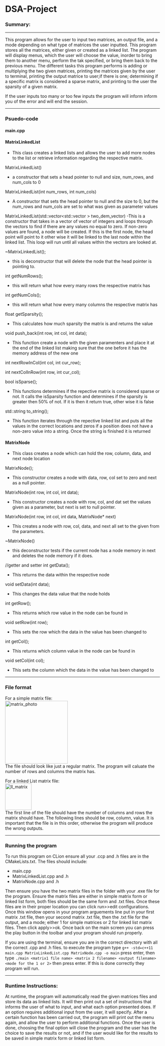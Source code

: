 # DSA-Project
 
### Summary: 
---
This program allows for the user to input two matrices, an output file, and a mode depending on what type of matrices the user inputted. This program stores all
the matrices, either given or created as a linked list. The program will display menus, which the user will choose the value, inorder to bring them to another menu,
perform the tak specified, or bring them back to the previous menu. The different tasks this program performs is adding or multiplying the two given matrices,
printing the matrices given by the user to terminal, printing the output matrice to user;if there is one; determining if a specific matrix is considered a sparse matrix, and printing to the user the sparsity of a given matrix. 

If the user inputs too many or too few inputs the program will inform inform you of the error and will end the session.  

---
### Psuedo-code

#### main.cpp

#### MatrixLinkedList  
- This class creates a linked lists and allows the user to add more nodes to the list or retrieve information regarding the respective matrix.

MatrixLinkedList()  
- a constructor that sets a head pointer to null and size, num_rows, and num_cols to 0
    
MatrixLinkedList(int num_rows, int num_cols)
- A constructor that sets the head pointer to null and the size to 0, but the num_rows and num_cols are set to what was given as parameter values
    
MatrixLinkedList(std::vector<std::vector<int> > two_dem_vector)
-This is a constructor that takes in a vector of vector of integers and loops through the vectors to find if there are any values no equal to zero. If non-zero 
values are found, a node will be created. If this is the first node, the head point will point to it other wise it will be linked to the last node within the 
linked list. This loop will run until all values within the vectors are looked at.

~MatrixLinkedList();
- this is deconstructor that will delete the node that the head pointer is pointing to.

int getNumRows();
- this will return what how every many rows the respective matrix has

int getNumCols();
- this will return what how every many columns the respective matrix has

float getSparsity();
- This calculates how much sparsity the matrix is and returns the value

void push_back(int row, int col, int data);
- This function create a node with the given paramenters and place it at the end of the linked list making sure that the one before it has the memory address of
the new one

int nextRowInCol(int col, int cur_row);

int nextColInRow(int row, int cur_col);

bool isSparse();
- This functions determines if the repective matrix is considered sparse or not. It calls the isSparsity function and determines if the sparsity is greater then
50% of not. If it is then it return true, other wise it is false

std::string to_string();
- This function iterates through the repective linked list and puts all the values in the correct locations and zeros if a position does not have a non-zero
value into a string. Once the string is finished it is returned
    
#### MatrixNode
- This class creates a node which can hold the row, column, data, and next node location

MatrixNode();  
- This constructor creates a node with data, row, col set to zero and next as
a null pointer.

MatrixNode(int row, int col, int data);  
- This constructor creates a node with row, col, and dat set the values given
as a parameter, but next is set to null pointer.

MatrixNode(int row, int col, int data, MatrixNode* next)  
- This creates a node with row, col, data, and next all set to the given
from the parameters.

~MatrixNode() 
- this deconstructor tests if the current node has a node memory in next and 
deletes the node memory if it does.

//getter and setter
int getData();  
- This returns the data within the respective node

void setData(int data);  
- This changes the data value that the node holds

int getRow();  
- This returns which row value in the node can be found in

void setRow(int row);  
- This sets the row which the data in the value has been changed to

int getCol();
- This returns which column value in the node can be found in

void setCol(int col);
- This sets the column which the data in the value has been changed to

---
### File format

For a simple matrix file:  
<img width="204" alt="matrix_photo" src="https://user-images.githubusercontent.com/123402571/232925179-6993d877-1fae-4e3d-8a51-ebdbe1b25a32.png">  
The file should look like just a regular matrix. The program will caluate the number of rows and columns the matrix has.  

For a linked List matrix file:  
<img width="86" alt="ll_matrix" src="https://user-images.githubusercontent.com/123402571/232925235-8d535e8b-ee79-4ac2-98d3-07ce67639fa2.png">  
The first line of the file should have the number of columns and rows the matrix should have. The following lines should be row, column, value. It is important
that the file is in this order, otherwise the program will produce the wrong outputs.

---
### Running the program 
To run this program on CLion ensure all your .ccp and .h files are in the CMakeLists.txt. The files should include:  
- main.cpp  
- MatrixLinkedList.cpp and .h  
- MatrixNode.cpp and .h  
 
Then ensure you have the two matrix files in the folder with your .exe file for the program. Ensure the matrix files are either in simple matrix form or linked list form, both files should be the same form and .txt files. Once these files are in their proper location you can click run>>edit configurations. Once this window opens in your program arguements line put in your first matrix .txt file, then your second matrix .txt file, then the .txt file for the output, and a mode; either 1 for simple matrices or 2 for linked list matrix files. Then click apply>>ok. Once back on the main screen you can press the play button in the toolbar and your program should run properly.

If you are using the terminal, ensure you are in the correct directory with all the correct .cpp and .h files. to execute the program type ```g++ -std=c++11 main.cpp MatrixLinkedList.cpp MatrixNode.cpp -o main``` press enter, then type ```./main <matrix1 file name> <matrix 2 filename> <output filename> <mode for the 1 or 2>``` then press enter. If this is done correctly they program will run.

---
### Runtime Instructions:

At runtime, the program will automatically read the given matrices files and
store its data as linked lists. It will then print out a set of instructions
that informs the user of what to input, and what each option presented
does. If an option requires additional input from the user, it will
specify. After a certain function has been carried out, the program
will print out the menu again, and allow the user to perform additional
functions. Once the user is done, choosing the final option will close the
program and the user has the choice to save the results or not, and if the user would like for the results to be saved in simple matrix form or linked list form.
